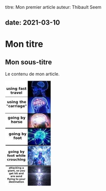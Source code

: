 titre: Mon premier article
auteur: Thibault Seem

date: 2021-03-10
---
# Mon titre
## Mon sous-titre
Le contenu de mon article.

![Une image](image.jfif)
